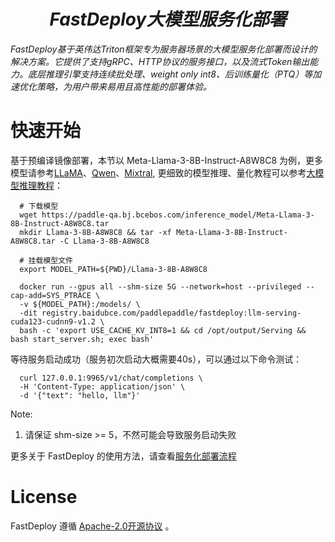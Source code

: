
<h1 align="center"><b><em>FastDeploy大模型服务化部署</em></b></h1>

*FastDeploy基于英伟达Triton框架专为服务器场景的大模型服务化部署而设计的解决方案。它提供了支持gRPC、HTTP协议的服务接口，以及流式Token输出能力。底层推理引擎支持连续批处理、weight only int8、后训练量化（PTQ）等加速优化策略，为用户带来易用且高性能的部署体验。*

# 快速开始

  基于预编译镜像部署，本节以 Meta-Llama-3-8B-Instruct-A8W8C8 为例，更多模型请参考[LLaMA](https://github.com/PaddlePaddle/PaddleNLP/blob/develop/llm/docs/predict/llama.md)、[Qwen](https://github.com/PaddlePaddle/PaddleNLP/blob/develop/llm/docs/predict/qwen.md)、[Mixtral](https://github.com/PaddlePaddle/PaddleNLP/blob/develop/llm/docs/predict/mixtral.md), 更细致的模型推理、量化教程可以参考[大模型推理教程](https://github.com/PaddlePaddle/PaddleNLP/blob/develop/llm/docs/predict/inference.md)：

  ```
    # 下载模型
    wget https://paddle-qa.bj.bcebos.com/inference_model/Meta-Llama-3-8B-Instruct-A8W8C8.tar
    mkdir Llama-3-8B-A8W8C8 && tar -xf Meta-Llama-3-8B-Instruct-A8W8C8.tar -C Llama-3-8B-A8W8C8

    # 挂载模型文件
    export MODEL_PATH=${PWD}/Llama-3-8B-A8W8C8

    docker run --gpus all --shm-size 5G --network=host --privileged --cap-add=SYS_PTRACE \
    -v ${MODEL_PATH}:/models/ \
    -dit registry.baidubce.com/paddlepaddle/fastdeploy:llm-serving-cuda123-cudnn9-v1.2 \
    bash -c 'export USE_CACHE_KV_INT8=1 && cd /opt/output/Serving && bash start_server.sh; exec bash'
  ```

  等待服务启动成功（服务初次启动大概需要40s），可以通过以下命令测试：

  ```
    curl 127.0.0.1:9965/v1/chat/completions \
    -H 'Content-Type: application/json' \
    -d '{"text": "hello, llm"}'
  ```

Note:
1. 请保证 shm-size >= 5，不然可能会导致服务启动失败

更多关于 FastDeploy 的使用方法，请查看[服务化部署流程](https://github.com/PaddlePaddle/FastDeploy/blob/develop/llm/docs/FastDeploy_usage_tutorial.md)

# License

FastDeploy 遵循 [Apache-2.0开源协议](https://github.com/PaddlePaddle/FastDeploy/blob/develop/LICENSE) 。
